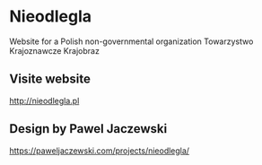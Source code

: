 # Nieodlegla
Website for a Polish non-governmental organization Towarzystwo Krajoznawcze Krajobraz

## Visite website
http://nieodlegla.pl

## Design by Pawel Jaczewski 
https://paweljaczewski.com/projects/nieodlegla/
